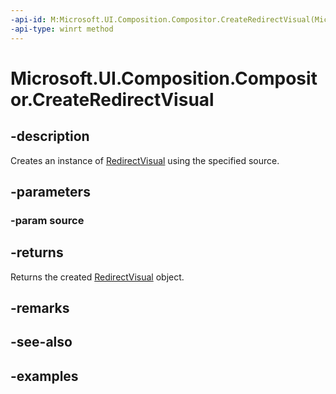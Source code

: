 ```yaml
---
-api-id: M:Microsoft.UI.Composition.Compositor.CreateRedirectVisual(Microsoft.UI.Composition.Visual)
-api-type: winrt method
---
```


<!-- Method syntax.
public RedirectVisual Compositor.CreateRedirectVisual(Visual source)
-->

# Microsoft.UI.Composition.Compositor.CreateRedirectVisual

## -description

Creates an instance of [RedirectVisual](redirectvisual.md) using the specified source.

## -parameters
### -param source

## -returns

Returns the created [RedirectVisual](redirectvisual.md) object.

## -remarks

## -see-also

## -examples

